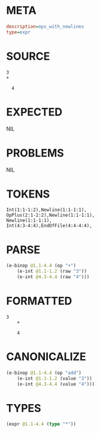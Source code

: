 # META
~~~ini
description=ops_with_newlines
type=expr
~~~
# SOURCE
~~~roc
3
+

  4
~~~
# EXPECTED
NIL
# PROBLEMS
NIL
# TOKENS
~~~zig
Int(1:1-1:2),Newline(1:1-1:1),
OpPlus(2:1-2:2),Newline(1:1-1:1),
Newline(1:1-1:1),
Int(4:3-4:4),EndOfFile(4:4-4:4),
~~~
# PARSE
~~~clojure
(e-binop @1.1-4.4 (op "+")
	(e-int @1.1-1.2 (raw "3"))
	(e-int @4.3-4.4 (raw "4")))
~~~
# FORMATTED
~~~roc
3
	+

	4
~~~
# CANONICALIZE
~~~clojure
(e-binop @1.1-4.4 (op "add")
	(e-int @1.1-1.2 (value "3"))
	(e-int @4.3-4.4 (value "4")))
~~~
# TYPES
~~~clojure
(expr @1.1-4.4 (type "*"))
~~~
